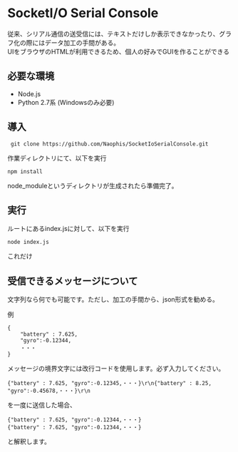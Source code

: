# SocketI/O Serial Console

従来、シリアル通信の送受信には、テキストだけしか表示できなかったり、グラフ化の際にはデータ加工の手間がある。  
UIをブラウザのHTMLが利用できるため、個人の好みでGUIを作ることができる

## 必要な環境
* Node.js
* Python 2.7系 (Windowsのみ必要)

## 導入
```
 git clone https://github.com/Naophis/SocketIoSerialConsole.git
```
作業ディレクトリにて、以下を実行
```
npm install
```
node_moduleというディレクトリが生成されたら準備完了。

## 実行
ルートにあるindex.jsに対して、以下を実行
```
node index.js
```
これだけ

## 受信できるメッセージについて
文字列なら何でも可能です。ただし、加工の手間から、json形式を勧める。  

例
```
{
    "battery" : 7.625,
    "gyro":-0.12344,
    ・・・
}
```
メッセージの境界文字には改行コードを使用します。必ず入力してください。
```
{"battery" : 7.625, "gyro":-0.12345,・・・}\r\n{"battery" : 8.25, "gyro":-0.45678,・・・}\r\n
```
を一度に送信した場合、
```
{"battery" : 7.625, "gyro":-0.12344,・・・}
{"battery" : 7.625, "gyro":-0.12344,・・・}
```
と解釈します。
